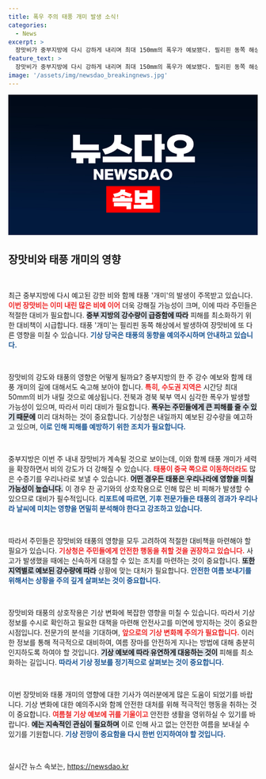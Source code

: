 ```yaml
---
title: 폭우 주의 태풍 개미 발생 소식!
categories:
  - News
excerpt: >
  장맛비가 중부지방에 다시 강하게 내리며 최대 150mm의 폭우가 예보됐다. 필리핀 동쪽 해상에서 발생한 태풍 개미가 여전히 영향을 미칠 가능성이 높아 추가 피해가 우려된다. 대비를 서두르세요!
feature_text: >
  장맛비가 중부지방에 다시 강하게 내리며 최대 150mm의 폭우가 예보됐다. 필리핀 동쪽 해상에서 발생한 태풍 개미가 여전히 영향을 미칠 가능성이 높아 추가 피해가 우려된다. 대비를 서두르세요!
image: '/assets/img/newsdao_breakingnews.jpg'
---
```


<p><img src="/assets/img/newsdao_breakingnews.jpg" alt="implanttips 속보" /></p>

<h2 data-ke-size="size26">장맛비와 태풍 개미의 영향</h2>

<p data-ke-size="size16">&nbsp;</p>

<p>최근 중부지방에 다시 예고된 강한 비와 함께 태풍 '개미'의 발생이 주목받고 있습니다. <b><span style="color: #ee2323;">이번 장맛비는 이미 내린 많은 비에 이어</span></b> 더욱 강해질 가능성이 크며, 이에 따라 주민들은 적절한 대비가 필요합니다. <b><span style="background-color: #21538527;">중부 지방의 강수량이 급증함에 따라</span></b> 피해를 최소화하기 위한 대비책이 시급합니다. 태풍 '개미'는 필리핀 동쪽 해상에서 발생하여 장맛비에 또 다른 영향을 미칠 수 있습니다. <b><span style="color: #1a5490;">기상 당국은 태풍의 동향을 예의주시하며 안내하고 있습니다.</span></b></p>

<p data-ke-size="size16">&nbsp;</p>

<p>장맛비의 강도와 태풍의 영향은 어떻게 될까요? 중부지방의 한 주 강수 예보와 함께 태풍 개미의 길에 대해서도 숙고해 보아야 합니다. <b><span style="color: #ee2323;">특히, 수도권 지역은</span></b> 시간당 최대 50mm의 비가 내릴 것으로 예상됩니다. 전북과 경북 북부 역시 심각한 폭우가 발생할 가능성이 있으며, 따라서 미리 대비가 필요합니다. <b><span style="background-color: #21538527;">폭우는 주민들에게 큰 피해를 줄 수 있기 때문에</span></b> 미리 대처하는 것이 중요합니다. 기상청은 내일까지 예보된 강수량을 예고하고 있으며, <b><span style="color: #1a5490;">이로 인해 피해를 예방하기 위한 조치가 필요합니다.</span></b></p>

<p data-ke-size="size16">&nbsp;</p>

<p>중부지방은 이번 주 내내 장맛비가 계속될 것으로 보이는데, 이와 함께 태풍 개미가 세력을 확장하면서 비의 강도가 더 강해질 수 있습니다. <b><span style="color: #ee2323;">태풍이 중국 쪽으로 이동하더라도</span></b> 많은 수증기를 우리나라로 보낼 수 있습니다. <b><span style="background-color: #21538527;">어떤 경우든 태풍은 우리나라에 영향을 미칠 가능성이 높습니다.</span></b> 이 경우 찬 공기와의 상호작용으로 인해 많은 비 피해가 발생할 수 있으므로 대비가 필수적입니다. <b><span style="color: #1a5490;">리포트에 따르면, 기후 전문가들은 태풍의 경과가 우리나라 날씨에 미치는 영향을 면밀히 분석해야 한다고 강조하고 있습니다.</span></b></p>

<p data-ke-size="size16">&nbsp;</p>

<p>따라서 주민들은 장맛비와 태풍의 영향을 모두 고려하여 적절한 대비책을 마련해야 할 필요가 있습니다. <b><span style="color: #ee2323;">기상청은 주민들에게 안전한 행동을 취할 것을 권장하고 있습니다.</span></b> 사고가 발생했을 때에는 신속하게 대응할 수 있는 조치를 마련하는 것이 중요합니다. <b><span style="background-color: #21538527;">또한 지역별로 예보된 강수량에 따라</span></b> 상황에 맞는 대처가 필요합니다. <b><span style="color: #1a5490;">안전한 여름 보내기를 위해서는 상황을 주의 깊게 살펴보는 것이 중요합니다.</span></b></p>

<p data-ke-size="size16">&nbsp;</p>

<p>장맛비와 태풍의 상호작용은 기상 변화에 복잡한 영향을 미칠 수 있습니다. 따라서 기상 정보를 수시로 확인하고 필요한 대책을 마련해 안전사고를 미연에 방지하는 것이 중요한 시점입니다. 전문가의 분석을 기대하며, <b><span style="color: #ee2323;">앞으로의 기상 변화께 주의가 필요합니다.</span></b> 이러한 정보를 통해 적극적으로 대비하여, 여름 장마를 안전하게 지나는 방법에 대해 충분히 인지하도록 하여야 할 것입니다. <b><span style="background-color: #21538527;">기상 예보에 따라 유연하게 대응하는 것이</span></b> 피해를 최소화하는 길입니다. <b><span style="color: #1a5490;">따라서 기상 정보를 정기적으로 살펴보는 것이 중요합니다.</span></b></p>

<p data-ke-size="size16">&nbsp;</p>

<p>이번 장맛비와 태풍 개미의 영향에 대한 기사가 여러분에게 많은 도움이 되었기를 바랍니다. 기상 변화에 대한 예의주시와 함께 안전한 대처를 위해 적극적인 행동을 취하는 것이 중요합니다. <b><span style="color: #ee2323;">여름철 기상 예보에 귀를 기울이고</span></b> 안전한 생활을 영위하실 수 있기를 바랍니다. <b><span style="background-color: #21538527;">에는 지속적인 관심이 필요하며</span></b> 이로 인해 사고 없는 안전한 여름을 보내실 수 있기를 기원합니다. <b><span style="color: #1a5490;">기상 전망이 중요함을 다시 한번 인지하여야 할 것입니다.</span></b></p>

<p data-ke-size="size16">&nbsp;</p>
실시간 뉴스 속보는, <a href="https://newsdao.kr" rel="dofollow">https://newsdao.kr</a>


